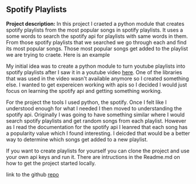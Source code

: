 ## Spotify Playlists

**Project description:** In this project I craeted a python module that creates spotify playlists from the most popular songs in spotify playlists. It uses a some words to search the spotify api for playlists with same words in them. From those spotify playlists that we searched we go through each and find its most popular songs. Those most popular songs get added to the playlist we are trying to craete. 
Here is an example

My initial idea was to create a python module to turn youtube playlists into spotify playlists after I saw it in a youtube video [here](#). One of the libraries that was used in the video wasn't available anymore so I created something else. I wanted to get expereicen working with apis so I decided I would just focus on learning the spotify api and getting something working. 

For the project the tools I used python, the spotify. Once I felt like I understood enough for what I needed I then moved to understanding the spotify api. Originally I was going to have something similar where I would search spotify playlists and get random songs from each playlist. However as I read the documentation for the spotify api I leanred that each song has a popularity value which I found interesting. I deicded that would be a better way to determine which songs get added to a new playlist.

If you want to create playlists for yourself you can clone the project and use your own api keys and run it. There are intructions in the Readme.md on how to get the project started locally.  

link to the github [repo](https://github.com/GaelGil/spotify-playlist-maker)
